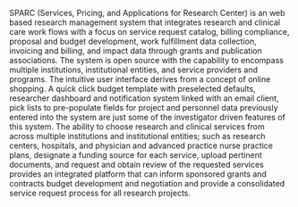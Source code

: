 SPARC (Services, Pricing, and Applications for Research Center) is an web based research management system that integrates research and clinical care work flows with a focus on service request catalog, billing compliance,  proposal and budget development, work fulfillment data collection, invoicing and billing, and impact data through grants and publication associations.  The system is open source with the capability to encompass multiple institutions, institutional entities, and service providers and programs.   The intuitive user interface derives from a concept of online shopping.  A quick click budget template with preselected defaults, researcher dashboard and notification system linked with an email client, pick lists to pre-populate fields for project and personnel data previously entered into the system are just some of the investigator driven features of this system.  The ability to choose research and clinical services from across multiple institutions and institutional entities; such as research centers, hospitals, and physician and advanced practice nurse practice plans, designate a funding source for each service, upload pertinent documents, and request and obtain review of the requested services provides an integrated platform that can inform sponsored grants and contracts budget development and negotiation and provide a consolidated service request process for all research projects.
